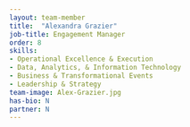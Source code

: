 ```yaml
---
layout: team-member
title:  "Alexandra Grazier"
job-title: Engagement Manager
order: 8
skills:
- Operational Excellence & Execution
- Data, Analytics, & Information Technology
- Business & Transformational Events
- Leadership & Strategy
team-image: Alex-Grazier.jpg
has-bio: N
partner: N
---
```

